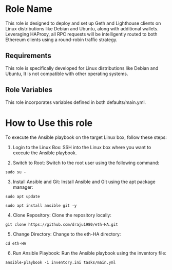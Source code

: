 Role Name
=========

This role is designed to deploy and set up Geth and Lighthouse clients on Linux distributions like Debian and Ubuntu, along with additional wallets. Leveraging HAProxy, all RPC requests will be intelligently routed to both Ethereum clients using a round-robin traffic strategy.

Requirements
------------

This role is specifically developed for Linux distributions like Debian and Ubuntu, It is not compatible with other operating systems.

Role Variables
--------------

This role incorporates variables defined in both defaults/main.yml.

How to Use this role
==============
To execute the Ansible playbook on the target Linux box, follow these steps:

1.	Login to the Linux Box:
SSH into the Linux box where you want to execute the Ansible playbook.

2.	Switch to Root:
Switch to the root user using the following command:
```
sudo su -
```

3.	Install Ansible and Git:
Install Ansible and Git using the apt package manager:
```
sudo apt update
```
```
sudo apt install ansible git -y
```

4.	Clone Repository:
Clone the repository locally:
```
git clone https://github.com/draju1980/eth-HA.git
```

5.	Change Directory:
Change to the eth-HA directory:
```
cd eth-HA
```

6.	Run Ansible Playbook:
Run the Ansible playbook using the inventory file:

```
ansible-playbook -i inventory.ini tasks/main.yml
```
